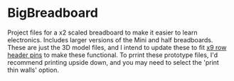 # BigBreadboard
Project files for a x2 scaled breadboard to make it easier to learn electronics. Includes larger versions of the Mini and half breadboards.  These are just the 3D model files, and I intend to update these to fit [x9 row header pins](https://www.aliexpress.com/item/32964271759.html) to make these functional.  To prrint these prototype files, I'd recommend printing upside down, and you may need to select the 'print thin walls' option. 
